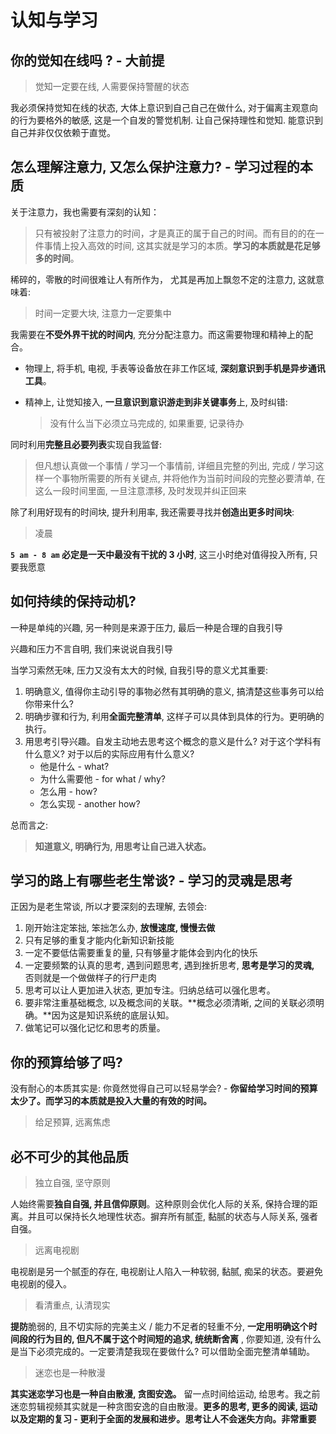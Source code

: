 # 认知与学习



## 你的觉知在线吗 ? - 大前提

> 觉知一定要在线, 人需要保持警醒的状态

我必须保持觉知在线的状态, 大体上意识到自己自己在做什么, 对于偏离主观意向的行为要格外的敏感, 这是一个自发的警觉机制. 让自己保持理性和觉知. 能意识到自己并非仅仅依赖于直觉。



## 怎么理解注意力, 又怎么保护注意力? - 学习过程的本质

关于注意力，我也需要有深刻的认知：

> 只有被投射了注意力的时间，才是真正的属于自己的时间。而有目的的在一件事情上投入高效的时间, 这其实就是学习的本质。**学习的本质就是花足够多的时间**。

稀碎的，零散的时间很难让人有所作为， 尤其是再加上飘忽不定的注意力, 这就意味着:

> 时间一定要大块, 注意力一定要集中

我需要在**不受外界干扰的时间内**, 充分分配注意力。而这需要物理和精神上的配合。

- 物理上, 将手机, 电视, 手表等设备放在非工作区域, **深刻意识到手机是异步通讯工具**。

- 精神上, 让觉知接入, **一旦意识到意识游走到非关键事务**上, 及时纠错:

  > 没有什么当下必须立马完成的, 如果重要, 记录待办

同时利用**完整且必要列表**实现自我监督:

> 但凡想认真做一个事情 / 学习一个事情前, 详细且完整的列出, 完成 / 学习这样一个事物所需要的所有关键点, 并将他作为当前时间段的完整必要清单, 在这么一段时间里面, 一旦注意漂移, 及时发现并纠正回来

除了利用好现有的时间块, 提升利用率, 我还需要寻找并**创造出更多时间块**:

> 凌晨

**`5 am - 8 am` 必定是一天中最没有干扰的 3 小时**, 这三小时绝对值得投入所有, 只要我愿意



## 如何持续的保持动机? 

一种是单纯的兴趣, 另一种则是来源于压力, 最后一种是合理的自我引导

兴趣和压力不言自明, 我们来说说自我引导

当学习索然无味, 压力又没有太大的时候, 自我引导的意义尤其重要:

1. 明确意义, 值得你主动引导的事物必然有其明确的意义, 搞清楚这些事务可以给你带来什么? 
2. 明确步骤和行为, 利用**全面完整清单**, 这样子可以具体到具体的行为。更明确的执行。
3. 用思考引导兴趣。自发主动地去思考这个概念的意义是什么? 对于这个学科有什么意义? 对于以后的实际应用有什么意义? 
   - 他是什么 - what? 
   - 为什么需要他 - for what / why? 
   - 怎么用 - how?
   - 怎么实现 - another how? 

总而言之:

> **知道意义, 明确行为, 用思考让自己进入状态。**



## 学习的路上有哪些老生常谈? - 学习的灵魂是思考

正因为是老生常谈, 所以才要深刻的去理解, 去领会:

1. 刚开始注定笨拙, 笨拙怎么办, **放慢速度, 慢慢去做**
2. 只有足够的重复才能内化新知识新技能
3. 一定不要低估需要重复的量, 只有够量才能体会到内化的快乐
4. 一定要频繁的认真的思考, 遇到问题思考, 遇到挫折思考, **思考是学习的灵魂,** 否则就是一个做做样子的行尸走肉
5. 思考可以让人更加进入状态, 更加专注。归纳总结可以强化思考。
6. 要非常注重基础概念, 以及概念间的关联。**概念必须清晰, 之间的关联必须明确。**因为这是知识系统的底层认知。
7. 做笔记可以强化记忆和思考的质量。

## 你的预算给够了吗? 

没有耐心的本质其实是: 你竟然觉得自己可以轻易学会? - **你留给学习时间的预算太少了。而学习的本质就是投入大量的有效的时间。**
> 给足预算, 远离焦虑



## 必不可少的其他品质

> 独立自强, 坚守原则

人始终需要**独自自强, 并且信仰原则**。这种原则会优化人际的关系, 保持合理的距离。并且可以保持长久地理性状态。摒弃所有腻歪, 黏腻的状态与人际关系, 强者自强。

> 远离电视剧

电视剧是另一个腻歪的存在, 电视剧让人陷入一种软弱, 黏腻, 痴呆的状态。要避免电视剧的侵入。

> 看清重点, 认清现实

**提防**脆弱的, 且不切实际的完美主义 / 能力不足者的轻重不分, **一定用明确这个时间段的行为目的, 但凡不属于这个时间短的追求, 统统断舍离** , 你要知道, 没有什么是当下必须完成的。一定要清楚我现在要做什么? 可以借助全面完整清单辅助。

> 迷恋也是一种散漫

**其实迷恋学习也是一种自由散漫, 贪图安逸。** 留一点时间给运动, 给思考。我之前迷恋剪辑视频其实就是一种贪图安逸的自由散漫。**更多的思考, 更多的阅读, 运动以及定期的复习 - 更利于全面的发展和进步。思考让人不会迷失方向。非常重要**
